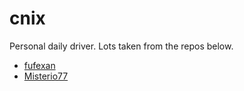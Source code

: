 # cnix

Personal daily driver. Lots taken from the repos below.

- [fufexan](https://github.com/fufexan/dotfiles.git)
- [Misterio77](https://github.com/Misterio77/nix-config.git)
